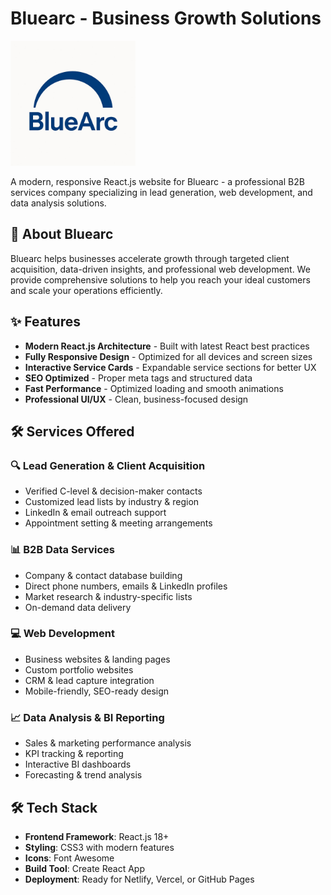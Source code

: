 # Bluearc - Business Growth Solutions

<img src="public/blueark.jpeg" alt="Bluearc Logo" width="200" height="200" />

A modern, responsive React.js website for Bluearc - a professional B2B services company specializing in lead generation, web development, and data analysis solutions.

## 🚀 About Bluearc

Bluearc helps businesses accelerate growth through targeted client acquisition, data-driven insights, and professional web development. We provide comprehensive solutions to help you reach your ideal customers and scale your operations efficiently.

## ✨ Features

- **Modern React.js Architecture** - Built with latest React best practices
- **Fully Responsive Design** - Optimized for all devices and screen sizes
- **Interactive Service Cards** - Expandable service sections for better UX
- **SEO Optimized** - Proper meta tags and structured data
- **Fast Performance** - Optimized loading and smooth animations
- **Professional UI/UX** - Clean, business-focused design

## 🛠 Services Offered

### 🔍 Lead Generation & Client Acquisition
- Verified C-level & decision-maker contacts
- Customized lead lists by industry & region
- LinkedIn & email outreach support
- Appointment setting & meeting arrangements

### 📊 B2B Data Services
- Company & contact database building
- Direct phone numbers, emails & LinkedIn profiles
- Market research & industry-specific lists
- On-demand data delivery

### 💻 Web Development
- Business websites & landing pages
- Custom portfolio websites
- CRM & lead capture integration
- Mobile-friendly, SEO-ready design

### 📈 Data Analysis & BI Reporting
- Sales & marketing performance analysis
- KPI tracking & reporting
- Interactive BI dashboards
- Forecasting & trend analysis

## 🛠 Tech Stack

- **Frontend Framework**: React.js 18+
- **Styling**: CSS3 with modern features
- **Icons**: Font Awesome
- **Build Tool**: Create React App
- **Deployment**: Ready for Netlify, Vercel, or GitHub Pages
